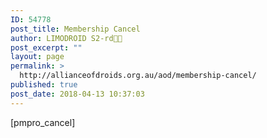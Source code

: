 ```yaml
---
ID: 54778
post_title: Membership Cancel
author: LIMODROID S2-rd🔭🔬
post_excerpt: ""
layout: page
permalink: >
  http://allianceofdroids.org.au/aod/membership-cancel/
published: true
post_date: 2018-04-13 10:37:03
---
```

[pmpro_cancel]